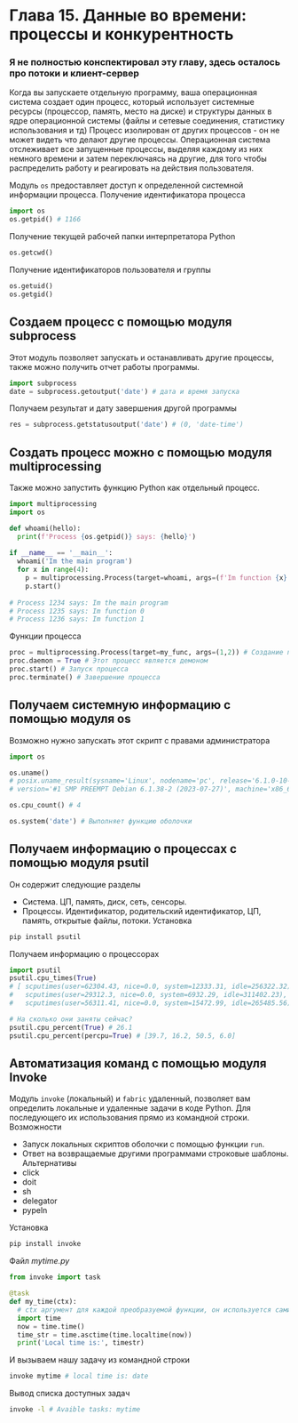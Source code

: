 # Глава 15. Данные во времени: процессы и конкурентность
### Я не полностью конспектировал эту главу, здесь осталось про потоки и клиент-сервер
Когда вы запускаете отдельную программу, ваша операционная система создает один процесс,
который использует системные ресурсы (процессор, память, место на диске) и структуры данных
в ядре операционной системы (файлы и сетевые соединения, статистику использования и тд)
Процесс изолирован от других процессов - он не может видеть что делают другие процессы.
Операционная система отслеживает все запущенные процессы, выделяя каждому из них
немного времени и затем переключаясь на другие, для того чтобы распределить работу и
реагировать на действия пользователя.

Модуль `os` предоставляет доступ к определенной системной информации процесса.
Получение идентификатора процесса
```python
import os
os.getpid() # 1166
```
Получение текущей рабочей папки интерпретатора Python
```python
os.getcwd()
```
Получение идентификаторов пользователя и группы
```python
os.getuid()
os.getgid()
```

## Создаем процесс с помощью модуля subprocess
Этот модуль позволяет запускать и останавливать другие процессы,
также можно получить отчет работы программы.
```python
import subprocess
date = subprocess.getoutput('date') # дата и время запуска
```
Получаем результат и дату завершения другой программы
```python
res = subprocess.getstatusoutput('date') # (0, 'date-time')
```

## Создать процесс можно с помощью модуля multiprocessing
Также можно запустить функцию Python как отдельный процесс.
```python
import multiprocessing
import os

def whoami(hello):
  print(f'Process {os.getpid()} says: {hello}')
  
if __name__ == '__main__':
  whoami('Im the main program')
  for x in range(4):
    p = multiprocessing.Process(target=whoami, args=(f'Im function {x}',))
    p.start()
    
# Process 1234 says: Im the main program
# Process 1235 says: Im function 0
# Process 1236 says: Im function 1
```
Функции процесса
```python
proc = multiprocessing.Process(target=my_func, args=(1,2)) # Создание процесса
proc.daemon = True # Этот процесс является демоном
proc.start() # Запуск процесса
proc.terminate() # Завершение процесса
```

## Получаем системную информацию с помощью модуля os
Возможно нужно запускать этот скрипт с правами администратора
```python
import os

os.uname()
# posix.uname_result(sysname='Linux', nodename='pc', release='6.1.0-10-amd64',
# version='#1 SMP PREEMPT Debian 6.1.38-2 (2023-07-27)', machine='x86_64')

os.cpu_count() # 4

os.system('date') # Выполняет функцию оболочки
```

## Получаем информацию о процессах с помощью модуля psutil
Он содержит следующие разделы
- Система.
  ЦП, память, диск, сеть, сенсоры.
- Процессы.
  Идентификатор, родительский идентификатор, ЦП, память, открытые файлы, потоки.
Установка
```bash
pip install psutil
```
Получаем информацию о процессорах
```python
import psutil
psutil.cpu_times(True)
# [ scputimes(user=62304.43, nice=0.0, system=12333.31, idle=256322.32),
#   scputimes(user=29312.3, nice=0.0, system=6932.29, idle=311402.23),
#   scputimes(user=56311.41, nice=0.0, system=15472.99, idle=265485.56) ]

# На сколько они заняты сейчас?
psutil.cpu_percent(True) # 26.1
psutil.cpu_percent(percpu=True) # [39.7, 16.2, 50.5, 6.0]
```

## Автоматизация команд с помощью модуля Invoke
Модуль `invoke` (локальный) и `fabric` удаленный, позволяет вам
определить локальные и удаленные задачи в коде Python.
Для последующего их использования прямо из командной строки.
Возможности
- Запуск локальных скриптов оболочки с помощью функции `run`.
- Ответ на возвращаемые другими программами строковые шаблоны.
Альтернативы
- click
- doit
- sh
- delegator
- pypeln
 
Установка 
```bash
pip install invoke
```
Файл _mytime.py_
```python
from invoke import task

@task
def my_time(ctx):
  # ctx аргумент для каждой преобразуемой функции, он используется самим invoke
  import time
  now = time.time()
  time_str = time.asctime(time.localtime(now))
  print('Local time is:', timestr)
```
И вызываем нашу задачу из командной строки
```bash
invoke mytime # local time is: date
```
Вывод списка доступных задач
```bash
invoke -l # Avaible tasks: mytime
```


